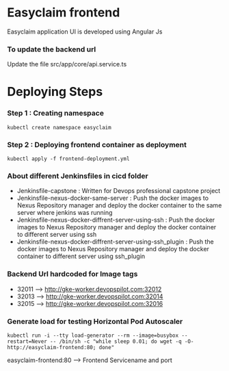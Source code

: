 # Easyclaim frontend
Easyclaim application UI is developed using Angular Js 

### To update the backend url
Update the file src/app/core/api.service.ts

# Deploying Steps
### Step 1 : Creating namespace
```
kubectl create namespace easyclaim
```

### Step 2 : Deploying frontend container as deployment
```
kubectl apply -f frontend-deployment.yml
```
### About different Jenkinsfiles in cicd folder
* Jenkinsfile-capstone : Written for Devops professional capstone project
* Jenkinsfile-nexus-docker-same-server : Push the docker images to Nexus Repository manager and deploy the docker container to the same server where jenkins was running
* Jenkinsfile-nexus-docker-diffrent-server-using-ssh : Push the docker images to Nexus Repository manager and deploy the docker container to different server using ssh
* Jenkinsfile-nexus-docker-diffrent-server-using-ssh_plugin : Push the docker images to Nexus Repository manager and deploy the docker container to different server using ssh_plugin


### Backend Url hardcoded for Image tags
* 32011 --> http://gke-worker.devopspilot.com:32012
* 32013 --> http://gke-worker.devopspilot.com:32014
* 32015 --> http://gke-worker.devopspilot.com:32016

### Generate load for testing Horizontal Pod Autoscaler
```
kubectl run -i --tty load-generator --rm --image=busybox --restart=Never -- /bin/sh -c "while sleep 0.01; do wget -q -O- http://easyclaim-frontend:80; done"
```

easyclaim-frontend:80 --> Frontend Servicename and port